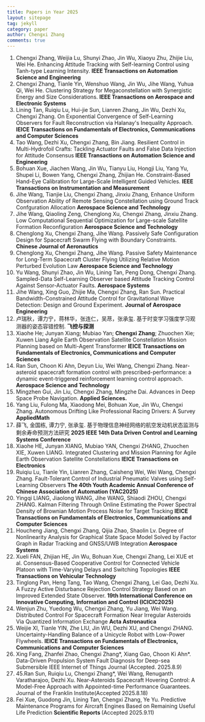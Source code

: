 ```yaml
---
title: Papers in Year 2025
layout: sitepage
tag: jekyll
category: paper
author: Chengxi Zhang
comments: true
---
```

<ol> 
<li>Chengxi Zhang, Weijia Lu, Shunyi Zhao, Jin Wu, Xiaoyu Zhu, Zhijie Liu, Wei He. Enhancing Attitude Tracking with Self-learning Control using Tanh-type Learning Intensity. <b>IEEE Transactions on Automation Science and Engineering</b> </li>
    <li>Chengxi Zhang, Tianle Yin, Wenshuo Wang, Jin Wu, Jihe Wang, Yuhua Qi, Wei He. Clustering Strategy for Megaconstellation with Synergistic Energy and Size Considerations. <b>IEEE Transactions on Aerospace and Electronic Systems</b></li>
    <li>Lining Tan, Ruiqiu Lu, Hui-jie Sun, Lianren Zhang, Jin Wu, Dezhi Xu, Chengxi Zhang. On Exponential Convergence of Self-Learning Observers for Fault Reconstruction via Halanay's Inequality Approach. <b>IEICE Transactions on Fundamentals of Electronics, Communications and Computer Sciences</b></li>
<li>Tao Wang, Dezhi Xu, Chengxi Zhang, Bin Jiang. Resilient Control in Multi-Hydrofoil Crafts: Tackling Actuator Faults and False Data Injection for Attitude Consensus <b>IEEE Transactions on Automation Science and Engineering</b></li>
<li>Bohuan Xue, Jiachen Wang, Jin Wu, Tianyu Liu, Hongji Liu, Yang Yu, Shupei Li, Bowen Yang, Chengxi Zhang, Zhijian He. Constraint-Based Hand-Eye Calibration for Large-Scale Intelligent Guided Vehicles. <b>IEEE Transactions on Instrumentation and Measurement</b></li>
    <li>Jihe Wang, Tianjie Liu, Chengxi Zhang, Jinxiu Zhang, Enhance Uniform Observation Ability of Remote Sensing Constellation using Ground Track Confguration Allocation <b>Aerospace Science and Technology</b></li>
<li>Jihe Wang, Qiaoling Zeng, Chenglong Xu, Chengxi Zhang, Jinxiu Zhang. Low Computational Sequential Optimization for Large-scale Satellite Formation Reconfiguration
<b>Aerospace Science and Technology</b></li>
    <li>Chenglong Xu, Chengxi Zhang, Jihe Wang. Passively Safe Configuration Design for Spacecraft Swarm Flying with Boundary Constraints. <b>Chinese Journal of Aeronautics</b></li>
    <li>Chenglong Xu, Chengxi Zhang, Jihe Wang. Passive Safety Maintenance for Long-Term Spacecraft Cluster Flying Utilizing Relative Motion Perturbed Evolution Law <b>Aerospace Science and Technology</b> </li>
    <li>Yu Wang, Shunyi Zhao, Jin Wu, Lining Tan, Peng Dong, Chengxi Zhang. Sampled-Data Self-Learning Observer based Attitude Tracking Control Against Sensor-Actuator Faults. <b>Aerospace Systems</b></li>
    <li>Jihe Wang, Xing Guo, Zhijie Ma, Chengxi Zhang, Ran Sun. Practical Bandwidth-Constrained Attitude Control for Gravitational Wave Detection: Design and Ground Experiment. <b>Journal of Aerospace Engineering</b></li>
    <li>卢瑞秋，谭力宁，蒋林华，张连仁，吴荩，张承玺. 基于时变学习强度学习观测器的姿态容错控制. <b>飞控与探测</b></li>
    <li>Xiaohe He; Junyan Xiang; Mubiao Yan; <b>Chengxi Zhang</b>; Zhuochen Xie; Xuwen Liang Agile Earth Observation Satellite Constellation Mission Planning based on Multi-Agent Transformer <b>IEICE Transactions on Fundamentals of Electronics, Communications and Computer Sciences</b></li>
	<li>Ran Sun, Choon Ki Ahn, Deyun Liu, Wei Wang, Chengxi Zhang. Near-asteroid spacecraft formation control with prescribed-performance: a dynamic event-triggered reinforcement learning control approach. <b>Aerospace Science and Technology</b></li>
    <li>Mingzhen Gui, Jin Liu, Chengxi Zhang, Mingzhe Dai. Advances in Deep Space Probe Navigation. <b>Applied Sciences.</b></li>
<li>Yang Liu, Fulong Ma, Xiaodong Mei, Bohuan Xue, Jin Wu, Chengxi Zhang. Autonomous Drifting Like Professional Racing Drivers: A Survey <b>AppliedMath</b></li>
<li>薛飞,  金国栋,  谭力宁, 张承玺. 基于物理信息神经网络的航空发动机状态监测与剩余寿命预测方法研究 <b>2025 IEEE 14th Data Driven Control and Learning Systems Conference</b></li>
    <li>Xiaohe HE, Junyan XIANG, Mubiao YAN, Chengxi ZHANG, Zhuochen XIE, Xuwen LIANG. Integrated Clustering and Mission Planning for Agile Earth Observation Satellite Constellations <b>IEICE Transactions on Electronics</b></li>
    <li>Ruiqiu Lu, Tianle Yin, Lianren Zhang, Caisheng Wei, Wei Wang, Chengxi Zhang. Fault-Tolerant Control of Industrial Pneumatic Valves using Self-Learning Observers <b>The 40th Youth Academic Annual Conference of Chinese Association of Automation (YAC2025)</b></li>
    <li>Yingqi LIANG, Jiaolong WANG, Jihe WANG, Shiaodi ZHOU, Chengxi ZHANG. Kalman Filtering Through Online Estimating the Power Spectral Density of Brownian Motion Process Noise for Target Tracking <b>IEICE Transactions on Fundamentals of Electronics, Communications and Computer Sciences</b></li>
    <li>Houcheng Jiang, Chengxi Zhang, Qijia Zhao, Shaolin Lv. Degree of Nonlinearity Analysis for Graphical State Space Model Solved by Factor Graph in Radar Tracking and GNSS/UWB Integration <b>Aerospace Systems</b></li>
    <li>Xueli FAN, Zhijian HE, Jin Wu, Bohuan Xue, Chengxi Zhang, Lei XUE et al. Consensus-Based Cooperative Control for Connected Vehicle Platoon with Time-Varying Delays and Switching Topologies <b>IEEE Transactions on Vehicular Technology</b></li>
<li>Tinglong Pan, Heng Tang, Tao Wang, Chengxi Zhang, Lei Gao, Dezhi Xu. A Fuzzy Active Disturbance Rejection Control Strategy Based on an Improved Extended State Observer. <b>19th International Conference on Innovative Computing, Information and Control (ICICIC2025)</b></li>
<li>Wenjun Zhu, Yuedong Wu, Chengxi Zhang, Yu Jiang, Wei Wang. Distributed Control For Spacecraft Formation Near Irregular Asteroids Via Quantized Information Exchange <b>Acta Astronautica</b></li>
<li>Weijie XI, Tianle YIN, Zhe LIU, Jin WU, Dezhi XU, and Chengxi ZHANG. Uncertainty-Handling Balance of a Unicycle Robot with Low-Power Flywheels. <b>IEICE Transactions on Fundamentals of Electronics, Communications and Computer Sciences</b></li>
<li>Xing Fang, Zhanfei Zhao, Chengxi Zhang*, Xiang Gao, Choon Ki Ahn*. Data-Driven Propulsion System Fault Diagnosis for Deep-sea Submersible
  IEEE Internet of Things Journal (Accepted. 2025.8.9)</li>
<li>45.Ran Sun, Ruiqiu Lu, Chengxi Zhang*, Wei Wang, Renuganth Varatharajoo, Dezhi Xu. Near-Asteroids Spacecraft Hovering Control: A Model-Free Approach with Appointed-time Performance Guarantees. Journal of the Franklin Institute(Accepted 2025.8.18)</li>
    <li>Fei Xue, Guodong Jin, Lining Tan, Chengxi Zhang, Ye Yu. Predictive Maintenance Programs for Aircraft Engines Based on Remaining Useful Life Prediction <b>Scientific Reports </b>(Accepted 2025.9.11)</li>
</ol>




